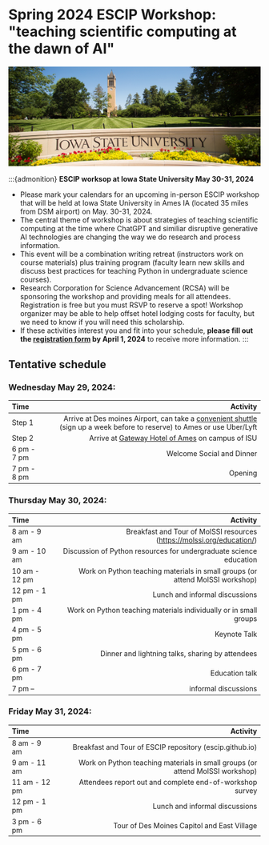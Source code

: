 # Spring 2024 ESCIP Workshop: "teaching scientific computing at the dawn of AI"

![](isu.jpg)

:::{admonition} **ESCIP worksop at Iowa State University May 30-31, 2024**

- Please mark your calendars for an upcoming in-person ESCIP workshop that will be held at Iowa State University in Ames IA (located 35 miles from DSM airport) on May. 30-31, 2024.
- The central theme of workshop is about strategies of teaching scientific computing at the time where ChatGPT and similiar disruptive generative AI technologies are changing the way we do research and process information.  
- This event will be a combination writing retreat (instructors work on course materials) plus training program (faculty learn new skills and discuss best practices for teaching Python in undergraduate science courses). 
- Research Corporation for Science Advancement (RCSA) will be sponsoring the workshop and providing meals for all attendees. Registration is free but you must RSVP to reserve a spot! Workshop organizer may be able to help offset hotel lodging costs for faculty, but we need to know if you will need this scholarship. 
- If these activities interest you and fit into your schedule, **please fill out the [registration form](https://forms.gle/HbCYMA9KCphwH9Jd8) by April 1, 2024** to receive more information.
:::


## Tentative schedule

### Wednesday May 29, 2024:

|    Time         |   Activity   |
| :------------   | -------------: |
| Step 1     |  Arrive at Des moines Airport, can take a [convenient shuttle](https://www.executiveexpress.biz/shuttle-service/) (sign up a week before to reserve) to Ames or use Uber/Lyft|
| Step 2     |  Arrive at [Gateway Hotel of Ames](https://www.gatewayames.com/?gad_source=1&gclid=CjwKCAiAivGuBhBEEiwAWiFmYd_bDL2ZwiJL24UCD7-JF8ZD6-vSqDUP6vmgmWIXBR79M8Nu1fIwgBoCoKcQAvD_BwE&gclsrc=aw.ds) on campus of ISU |
| 6 pm - 7 pm     |  Welcome Social and Dinner        |
| 7 pm - 8 pm     | Opening |

### Thursday May 30, 2024:

|    Time         |   Activity   |
| :------------   | -------------: |
|8 am - 9 am | Breakfast and Tour of MolSSI resources (https://molssi.org/education/) |
|9 am - 10 am | Discussion of Python resources for undergraduate science education |
|10 am - 12 pm | Work on Python teaching materials in small groups (or attend MolSSI workshop) |
|12 pm - 1 pm | Lunch and informal discussions |
|1 pm - 4 pm | Work on Python teaching materials individually or in small groups |
|4 pm - 5 pm | Keynote Talk  |
|5 pm - 6 pm | Dinner and lightning talks, sharing by attendees |
|6 pm - 7 pm | Education talk  |
|7 pm –  | informal discussions |

### Friday May 31, 2024:

|    Time         |   Activity   |
| :------------   | -------------: |
| 8 am - 9 am | Breakfast and Tour of ESCIP repository (escip.github.io) |
| 9 am - 11 am | Work on Python teaching materials in small groups (or attend MolSSI workshop) |
| 11 am - 12 pm | Attendees report out and complete end-of-workshop survey |
| 12 pm - 1 pm | Lunch and informal discussions |
| 3 pm - 6 pm | Tour of Des Moines Capitol and East Village |
